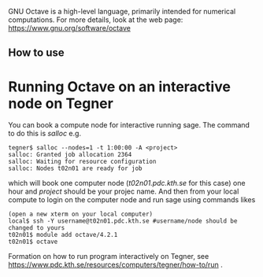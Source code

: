 GNU Octave is a high-level language, primarily intended for numerical computations.
For more details, look at the web page:
https://www.gnu.org/software/octave


## How to use


# Running Octave on an interactive node on Tegner
You can book a compute node for interactive running sage. The command to do this is *salloc* e.g. 
```
tegner$ salloc --nodes=1 -t 1:00:00 -A <project>
salloc: Granted job allocation 2364
salloc: Waiting for resource configuration
salloc: Nodes t02n01 are ready for job
```
which will book one computer node (*t02n01.pdc.kth.se* for this case) one hour and *project* should be your projec name. And then from your local compute to login on the computer node and run sage using commands likes 
```
(open a new xterm on your local computer)
local$ ssh -Y username@t02n01.pdc.kth.se #username/node should be changed to yours
t02n01$ module add octave/4.2.1
t02n01$ octave
```
Formation on how to run program interactively on Tegner, see https://www.pdc.kth.se/resources/computers/tegner/how-to/run .


